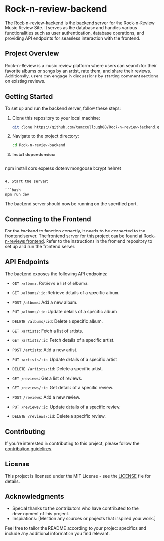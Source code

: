 
# Rock-n-review-backend

The Rock-n-review-backend is the backend server for the Rock-n-Review Music Review Site. It serves as the database and handles various functionalities such as user authentication, database operations, and providing API endpoints for seamless interaction with the frontend.

## Project Overview

Rock-n-Review is a music review platform where users can search for their favorite albums or songs by an artist, rate them, and share their reviews. Additionally, users can engage in discussions by starting comment sections on existing reviews.

## Getting Started

To set up and run the backend server, follow these steps:

1. Clone this repository to your local machine:

   ```bash
   git clone https://github.com/tamccullough88/Rock-n-review-backend.git
   ```

2. Navigate to the project directory:

   ```bash
   cd Rock-n-review-backend
   ```

3. Install dependencies:

   ```bash
  npm install cors express dotenv mongoose bcrypt helmet
   ```

4. Start the server:

   ```bash
   npm run dev
   ```

The backend server should now be running on the specified port.

## Connecting to the Frontend

For the backend to function correctly, it needs to be connected to the frontend server. The frontend server for this project can be found at [Rock-n-reviews frontend](https://github.com/NeNeZoRr/rock-n-reviews/). Refer to the instructions in the frontend repository to set up and run the frontend server.

## API Endpoints

The backend exposes the following API endpoints:

- `GET /albums`: Retrieve a list of albums.
- `GET /albums/:id`: Retrieve details of a specific album.
- `POST /albums`: Add a new album.
- `PUT /albums/:id`: Update details of a specific album.
- `DELETE /albums/:id`: Delete a specific album.

- `GET /artists`: Fetch a list of artists.
- `GET /artists/:id`: Fetch details of a specific artist.
- `POST /artists`: Add a new artist.
- `PUT /artists/:id`: Update details of a specific artist.
- `DELETE /artists/:id`: Delete a specific artist.

- `GET /reviews`: Get a list of reviews.
- `GET /reviews/:id`: Get details of a specific review.
- `POST /reviews`: Add a new review.
- `PUT /reviews/:id`: Update details of a specific review.
- `DELETE /reviews/:id`: Delete a specific review.

## Contributing

If you're interested in contributing to this project, please follow the [contribution guidelines](CONTRIBUTING.md).

## License

This project is licensed under the MIT License - see the [LICENSE](LICENSE) file for details.

## Acknowledgments

- Special thanks to the contributors who have contributed to the development of this project.
- Inspirations: [Mention any sources or projects that inspired your work.]

Feel free to tailor the README according to your project specifics and include any additional information you find relevant.